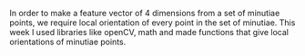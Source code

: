 In order to make a feature vector of 4 dimensions from a set of minutiae points, we require local orientation of every point in the set of minutiae. 
This week I used libraries like openCV, math and made functions that give local orientations of minutiae points.
